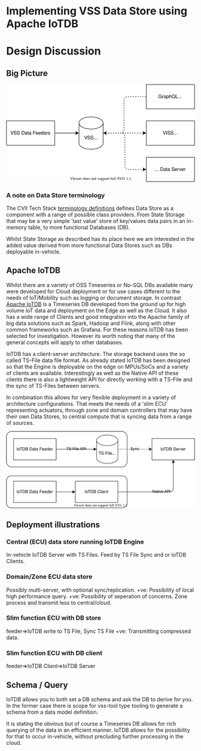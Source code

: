 # Implementing VSS Data Store using Apache IoTDB 

# Design Discussion
## Big Picture
![In-vehicle VSS Database (Datastore)](doc/in-vehicle-vss-datastore-overview.drawio.svg)

### A note on Data Store terminology
The CVII Tech Stack [terminology definitions](https://at.projects.genivi.org/wiki/x/O4BlBQ) defines Data Store as a component with a range of possible class providers. From State Storage that may be a very simple 'last value' store of key/values data pairs in an in-memory table, to more functional Databases (DB).

Whilst State Storage as described has its place here we are interested in the added value derived from more functional Data Stores such as DBs deployable in-vehicle.

## Apache IoTDB
Whilst there are a variety of OSS Timeseries or No-SQL DBs available many were developed for Cloud deployment or for use cases different to the needs of IoT/Mobility such as logging or document storage. In contrast [Apache IoTDB](https://iotdb.apache.org/) is a Timeseries DB developed from the ground up for high volume IoT data and deployment on the Edge as well as the Cloud. It also has a wide range of Clients and good integration into the Apache family of big data solutions such as Spark, Hadoop and Flink, along with other common frameworks such as Grafana. For these reasons IoTDB has been selected for investigation. However its worth noting that many of the general concepts will apply to other databases.

IoTDB has a client-server architecture. The storage backend uses the so called TS-File data file format. As already stated IoTDB has been designed so that the Engine is deployable on the edge on MPUs/SoCs and a variety of clients are available. Interestingly as well as the Native API of these clients there is also a lightweight API for directly working with a TS-File and the sync of TS-Files between servers.

In combination this allows for very flexible deployment in a variety of architecture configurations. That meets the needs of a 'slim ECU' representing actuators, through zone and domain controllers that may have their own Data Stores, to central compute that is syncing data from a range of sources.

![Apache IoTDB data methods](doc/apache-iotdb-data-methods.drawio.svg)

## Deployment illustrations
### Central (ECU) data store running IoTDB Engine
In-vehicle IoTDB Server with TS Files. Feed by TS File Sync and or IoTDB Clients.

### Domain/Zone ECU data store
Possibly multi-server, with optional sync/replication.
+ve: Possibility of local high performance query.
+ve: Possibility of seperation of concerns. Zone process and transmit less to central/cloud.

### Slim function ECU with DB store
feeder=>IoTDB write to TS File, Sync TS File
+ve: Transmitting compressed data.

### Slim function ECU with DB client
feeder=>IoTDB Client=>IoTDB Server

## Schema / Query

IoTDB allows you to both set a DB schema and ask the DB to derive for you. In the former case there is scope for vss-tool type tooling to generate a schema from a data model definition.

It is stating the obvious but of course a Timeseries DB allows for rich querying of the data in an efficient manner. IoTDB allows for the possibility for that to occur in-vehicle, without precluding further processing in the cloud.